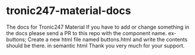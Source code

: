 # tronic247-material-docs
The docs for Tronic247 Material
If you have to add or change something in the docs please send a PR to this repo with the component name.
ex- buttons; Create a new html file named buttons.html and write the contents should be there. in semantic html
Thank you very much for your support.
